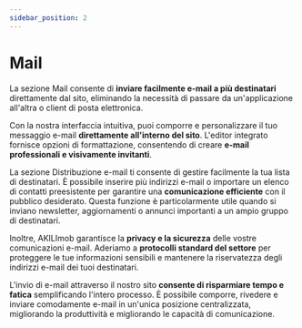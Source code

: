 ```yaml
---
sidebar_position: 2
---
```


# Mail

La sezione Mail consente di **inviare facilmente e-mail a più destinatari** direttamente dal sito, eliminando la necessità di passare da un'applicazione all'altra o client di posta elettronica.

Con la nostra interfaccia intuitiva, puoi comporre e personalizzare il tuo messaggio e-mail **direttamente all'interno del sito**. L'editor integrato fornisce opzioni di formattazione, consentendo di creare **e-mail professionali e visivamente invitanti**. 

La sezione Distribuzione e-mail ti consente di gestire facilmente la tua lista di destinatari. È possibile inserire più indirizzi e-mail o importare un elenco di contatti preesistente per garantire una **comunicazione efficiente** con il pubblico desiderato. Questa funzione è particolarmente utile quando si inviano newsletter, aggiornamenti o annunci importanti a un ampio gruppo di destinatari.

Inoltre, AKILImob garantisce la **privacy e la sicurezza** delle vostre comunicazioni e-mail. Aderiamo a **protocolli standard del settore** per proteggere le tue informazioni sensibili e mantenere la riservatezza degli indirizzi e-mail dei tuoi destinatari.

L'invio di e-mail attraverso il nostro sito **consente di risparmiare tempo e fatica** semplificando l'intero processo. È possibile comporre, rivedere e inviare comodamente e-mail in un'unica posizione centralizzata, migliorando la produttività e migliorando le capacità di comunicazione.